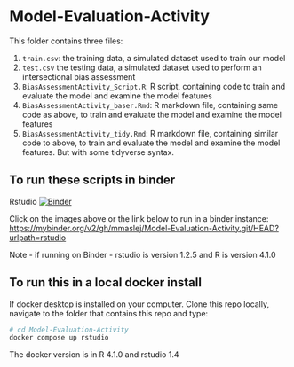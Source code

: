 # Model-Evaluation-Activity

This folder contains three files: 
1. `train.csv`: the training data, a simulated dataset used to train our model
2. `test.csv` the testing data, a simulated dataset used to perform an intersectional bias assessment
3. `BiasAssessmentActivity_Script.R`: R script, containing code to train and evaluate the model and examine the model features
4. `BiasAssessmentActivity_baser.Rmd`: R markdown file, containing same code as above, to train and evaluate the model and examine the model features
5. `BiasAssessmentActivity_tidy.Rmd`: R markdown file, containing similar code to above, to train and evaluate the model and examine the model features. But with some tidyverse syntax.

## To run these scripts in binder

Rstudio [![Binder](https://mybinder.org/badge_logo.svg)](https://mybinder.org/v2/gh/mmaslej/Model-Evaluation-Activity.git/HEAD?urlpath=rstudio)

Click on the images above or the link below to run in a binder instance: 
https://mybinder.org/v2/gh/mmaslej/Model-Evaluation-Activity.git/HEAD?urlpath=rstudio

Note - if running on Binder - rstudio is version 1.2.5 and R is version 4.1.0

## To run this in a local docker install

If docker desktop is installed on your computer. Clone this repo locally, navigate to the folder that contains this repo and type:

```sh
# cd Model-Evaluation-Activity
docker compose up rstudio
```

The docker version is in R 4.1.0 and rstudio 1.4

